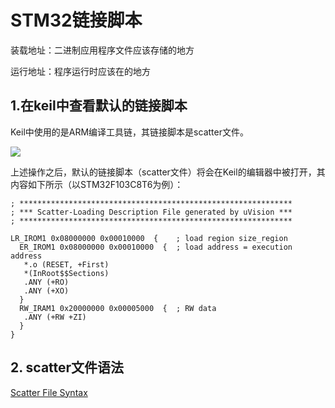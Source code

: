 # STM32链接脚本

装载地址：二进制应用程序文件应该存储的地方

运行地址：程序运行时应该在的地方

## 1.在keil中查看默认的链接脚本

Keil中使用的是ARM编译工具链，其链接脚本是scatter文件。

![](../../assets/images/STM32/boot/stm32_boot_from_sram_link_script.png)

上述操作之后，默认的链接脚本（scatter文件）将会在Keil的编辑器中被打开，其内容如下所示（以STM32F103C8T6为例）：

```
; *************************************************************
; *** Scatter-Loading Description File generated by uVision ***
; *************************************************************

LR_IROM1 0x08000000 0x00010000  {    ; load region size_region
  ER_IROM1 0x08000000 0x00010000  {  ; load address = execution address
   *.o (RESET, +First)
   *(InRoot$$Sections)
   .ANY (+RO)
   .ANY (+XO)
  }
  RW_IRAM1 0x20000000 0x00005000  {  ; RW data
   .ANY (+RW +ZI)
  }
}
```

## 2. scatter文件语法




[Scatter File Syntax](http://www.keil.com/support/man/docs/armlink/armlink_pge1362075650322.htm)
